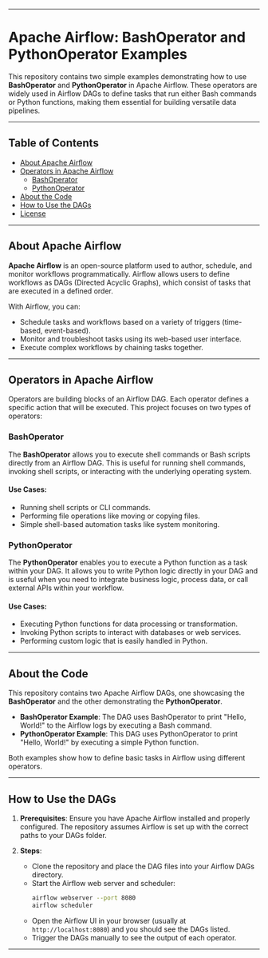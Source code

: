 
---

# Apache Airflow: BashOperator and PythonOperator Examples

This repository contains two simple examples demonstrating how to use **BashOperator** and **PythonOperator** in Apache Airflow. These operators are widely used in Airflow DAGs to define tasks that run either Bash commands or Python functions, making them essential for building versatile data pipelines.

---

## Table of Contents

- [About Apache Airflow](#about-apache-airflow)
- [Operators in Apache Airflow](#operators-in-apache-airflow)
  - [BashOperator](#bashoperator)
  - [PythonOperator](#pythonoperator)
- [About the Code](#about-the-code)
- [How to Use the DAGs](#how-to-use-the-dags)
- [License](#license)

---

## About Apache Airflow

**Apache Airflow** is an open-source platform used to author, schedule, and monitor workflows programmatically. Airflow allows users to define workflows as DAGs (Directed Acyclic Graphs), which consist of tasks that are executed in a defined order.

With Airflow, you can:

- Schedule tasks and workflows based on a variety of triggers (time-based, event-based).
- Monitor and troubleshoot tasks using its web-based user interface.
- Execute complex workflows by chaining tasks together.

---

## Operators in Apache Airflow

Operators are building blocks of an Airflow DAG. Each operator defines a specific action that will be executed. This project focuses on two types of operators:

### BashOperator

The **BashOperator** allows you to execute shell commands or Bash scripts directly from an Airflow DAG. This is useful for running shell commands, invoking shell scripts, or interacting with the underlying operating system.

#### Use Cases:
- Running shell scripts or CLI commands.
- Performing file operations like moving or copying files.
- Simple shell-based automation tasks like system monitoring.

### PythonOperator

The **PythonOperator** enables you to execute a Python function as a task within your DAG. It allows you to write Python logic directly in your DAG and is useful when you need to integrate business logic, process data, or call external APIs within your workflow.

#### Use Cases:
- Executing Python functions for data processing or transformation.
- Invoking Python scripts to interact with databases or web services.
- Performing custom logic that is easily handled in Python.

---

## About the Code

This repository contains two Apache Airflow DAGs, one showcasing the **BashOperator** and the other demonstrating the **PythonOperator**.

- **BashOperator Example**: The DAG uses BashOperator to print "Hello, World!" to the Airflow logs by executing a Bash command.
- **PythonOperator Example**: This DAG uses PythonOperator to print "Hello, World!" by executing a simple Python function.

Both examples show how to define basic tasks in Airflow using different operators.

---

## How to Use the DAGs

1. **Prerequisites**: Ensure you have Apache Airflow installed and properly configured. The repository assumes Airflow is set up with the correct paths to your DAGs folder.

2. **Steps**:
   - Clone the repository and place the DAG files into your Airflow DAGs directory.
   - Start the Airflow web server and scheduler:
     ```bash
     airflow webserver --port 8080
     airflow scheduler
     ```
   - Open the Airflow UI in your browser (usually at `http://localhost:8080`) and you should see the DAGs listed.
   - Trigger the DAGs manually to see the output of each operator.

---
